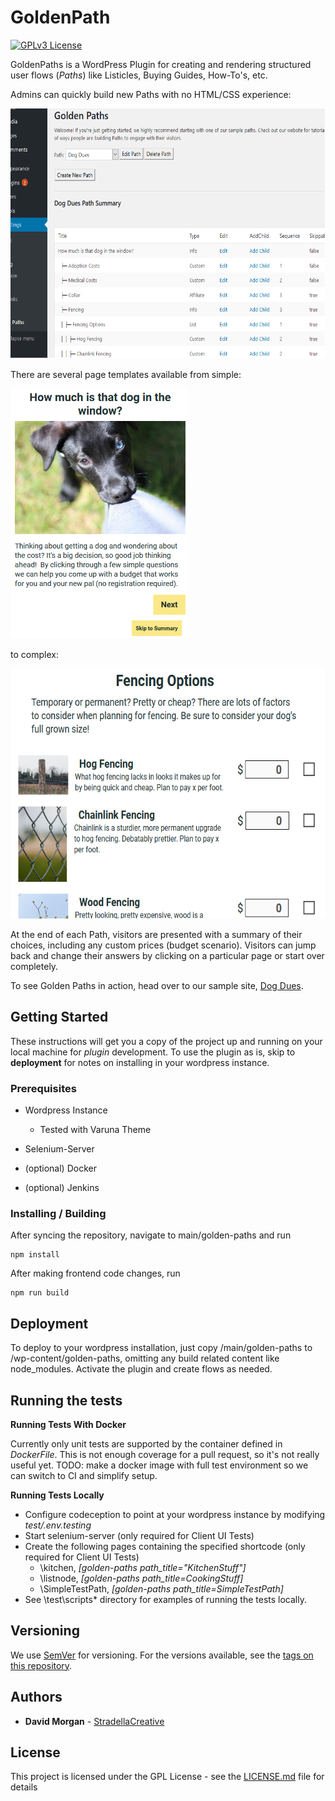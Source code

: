 # GoldenPath

[![GPLv3 License](https://img.shields.io/badge/License-GPL%20v3-yellow.svg)](https://opensource.org/licenses/)

GoldenPaths is a WordPress Plugin for creating and rendering structured user flows (*Paths*) like Listicles, Buying Guides, How-To's, etc. 

Admins can quickly build new Paths with no HTML/CSS experience:

<kbd><img src="doc/readmeImages/PathSummary3by2.png" width="600" height="400"/></kbd>

There are several page templates available from simple:

<kbd><img src="doc/readmeImages/Landing5by7.png" width="285" height="400"/></kdb>

to complex:

<kbd><img src="doc/readmeImages/ListNode3by2.png" width="600" height="400"/></kbd>

At the end of each Path, visitors are presented with a summary of their choices, including any custom prices (budget scenario). Visitors can jump back and change their answers by clicking on a particular page or start over completely. 

To see Golden Paths in action, head over to our sample site, [Dog Dues](https://dogdues.com).

## Getting Started

These instructions will get you a copy of the project up and running on your local machine for *plugin* development. To use the plugin as is, skip to **deployment** for notes on installing in your wordpress instance.

### Prerequisites

* Wordpress Instance
    * Tested with Varuna Theme

* Selenium-Server

* (optional) Docker

* (optional) Jenkins


### Installing / Building

After syncing the repository, navigate to main/golden-paths and run 

    npm install

After making frontend code changes, run

    npm run build

## Deployment

To deploy to your wordpress installation, just copy /main/golden-paths to /wp-content/golden-paths, omitting any build related content like node_modules. Activate the plugin and create flows as needed.


## Running the tests


**Running Tests With Docker**

Currently only unit tests are supported by the container defined in *DockerFile*.  This is not enough coverage for a pull request, so it's not really useful yet.
TODO: make a docker image with full test environment so we can switch to CI and simplify setup. 

**Running Tests Locally**

* Configure codeception to point at your wordpress instance by modifying *test/.env.testing*
* Start selenium-server (only required for Client UI Tests)
* Create the following pages containing the specified shortcode (only required for Client UI Tests)
    * \kitchen, *[golden-paths path_title="KitchenStuff"]*
    * \listnode, *[golden-paths path_title=CookingStuff]*  
    * \SimpleTestPath, *[golden-paths path_title=SimpleTestPath]*
* See \test\scripts* directory for examples of running the tests locally.  

## Versioning

We use [SemVer](http://semver.org/) for versioning. For the versions available, see the [tags on this repository](https://github.com/DavidMorgan206/GoldenPaths/tags). 

## Authors

* **David Morgan** - [StradellaCreative](https://github.com/StradellaCreative)

## License

This project is licensed under the GPL License - see the [LICENSE.md](LICENSE.md) file for details

